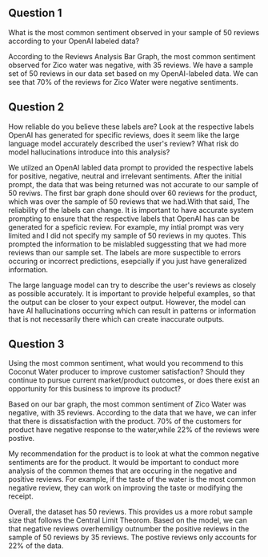 ## Question 1

What is the most common sentiment observed in your sample of 50 reviews according to your OpenAI labeled data?

According to the Reviews Analysis Bar Graph, the most common sentiment observed for Zico water was negative, with 35 reviews. We have a sample set of 50 reviews in our data set based on my OpenAI-labeled data. We can see that 70% of the reviews for Zico Water were negative sentiments. 

## Question 2

How reliable do you believe these labels are? Look at the respective labels OpenAI has generated for specific reviews, does it seem like the large language model accurately described the user's review? What risk do model hallucinations introduce into this analysis?

We utilzed an OpenAI labled data prompt to provided the respective labels for positive, negative, neutral and irrelevant sentiments. After the initial prompt, the data that was being returned was not accurate to our sample of 50 reviws. The first bar graph done should over 60 reviews for the product, which was over the sample of 50 reviews that we had.With that said, The reliability of the labels can change. It is important to have accurate system prompting to ensure that the respective labels that OpenAI has can be generated for a speficic review. For example, my intial prompt was very limited and I did not specify my sample of 50 reviews in my quotes. This prompted the information to be mislabled suggessting that we had more reviews than our sample set. The labels are more suspectible to errors occuring or incorrect predictions, esepcially if you just have generalized information. 

The large language model can try to describe the user's reviews as closely as possible accurately. It is important to provide helpeful examples, so that the output can be closer to your expect output.
However, the model can have AI hallucinations occurring which can result in patterns or information that is not necessarily there which can create inaccurate outputs. 


## Question 3

Using the most common sentiment, what would you recommend to this Coconut Water producer to improve customer satisfaction? Should they continue to pursue current market/product outcomes, or does there exist an opportunity for this business to improve its product?

Based on our bar graph, the most common sentiment of Zico Water was negative, with 35 reviews. According to the data that we have, we can infer that there is dissatisfaction with the product. 70% of the customers for product have negative response to the water,while 22% of the reviews were postive. 

My recommendation for the product is to look at what the common negative sentiments are for the product. It would be important to conduct more analysis of the common themes that are occuring in the negative and positive reviews. For example, if the taste of the water is the most common negative review, they can work on improving the taste or modifying the receipt. 

Overall, the dataset has 50 reviews. This provides us a more robut sample size that follows the Central Limit Theorom. Based on the model, we can that negative reviews overhemiligy outnumber the positive reviews in the sample of 50 reviews by 35 reviews. The postive reviews only accounts for 22% of the data. 